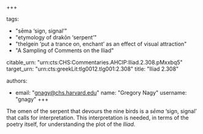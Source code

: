 +++

tags:
- "sēma ‘sign, signal’"
- "etymology of drakōn ‘serpent’"
- "thelgein ‘put a trance on, enchant’ as an effect of visual attraction"
- "A Sampling of Comments on the Iliad"

citable_urn: "urn:cts:CHS:Commentaries.AHCIP:Iliad.2.308.pMxxbq5"
target_urn: "urn:cts:greekLit:tlg0012.tlg001:2.308"
title: "Iliad 2.308"

authors:
- email: "gnagy@chs.harvard.edu"
  name: "Gregory Nagy"
  username: "gnagy"
+++

<p>The omen of the serpent that devours the nine birds is a <em>sēma</em> ‘sign, signal’ that calls for interpretation. This interpretation is needed, in terms of the poetry itself, for understanding the plot of the <em>Iliad</em>.  </p>
